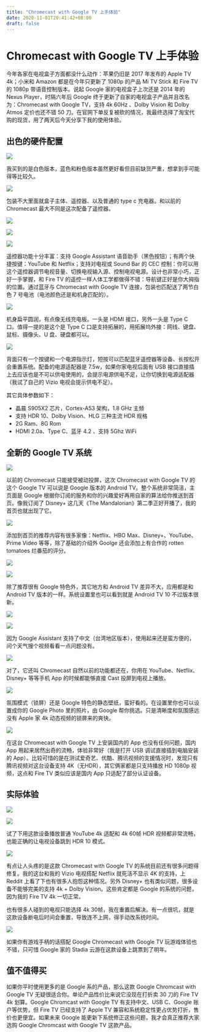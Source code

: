 ```yaml
---
title: "Chromecast with Google TV 上手体验"
date: 2020-11-01T20:41:42+08:00
draft: false
---
```

# 	Chromecast with Google TV 上手体验

今年各家在电视盒子方面都没什么动作：苹果仍旧是 2017 年发布的 Apple TV 4k；小米和 Amazon 都是在今年只更新了 1080p 的产品 Mi TV Stick 和 Fire TV 的 1080p 带语音控制版本。说起 Google 家的电视盒子上次还是 2014 年的 Nexus Player，时隔六年后 Google 终于更新了自家的电视盒子产品并且改名为：Chromecast with Google TV，支持 4k 60Hz 、Dolby Vision 和 Dolby Atmos 定价也还不错 50 刀。在官网下单反复被砍的情况，我最终选择了淘宝代购的现货，用了两天后今天分享下我的使用体验。

## 出色的硬件配置

![](https://oss.qust.me/img/chromecast-with-google-tv-header-scaled.jpg)<!--more-->

我买到的是白色版本，蓝色和粉色版本虽然更好看但目前缺货严重，想拿到手可能得等比较久。

![](https://oss.qust.me/img/IMG_20201101_124609.jpg)

包装不大里面就盒子主体、遥控器、以及普通的 type c 充电器。和以前的 Chromecast 最大不同是这次配备了遥控器。

![](https://oss.qust.me/img/photo_2020-11-01_14-49-14%20(2).jpg)

![](https://oss.qust.me/img/photo_2020-11-01_14-50-21%20(3).jpg)

![](https://oss.qust.me/img/photo_2020-11-01_14-49-14.jpg)

遥控器功能十分丰富：支持 Google Assistant 语音助手（黑色按钮）；有两个快捷按键：YouTube 和 Netflix；支持对电视或 Sound Bar 的 CEC 控制：你可以用这个遥控器调节电视音量、切换电视输入源、控制电视电源。设计也非常小巧，正好一手掌握，和 Fire TV  的遥控一样人体工学都做得不错：导航键正好是你大拇指的位置。通过蓝牙与 Chromecast with Google TV 连接，包装也匹配送了两节白色 7 号电池（电池颜色还是和机身匹配的）。



![](https://oss.qust.me/img/photo_2020-11-01_15-33-42.jpg)

机身扁平圆润，有点像无线充电板。一头是 HDMI 接口，另外一头是 Type C 口。值得一提的是这个是 Type C 口是支持拓展的，用拓展坞外接：网线、键盘、鼠标、摄像头、U 盘、硬盘都可以。

![](https://oss.qust.me/img/photo_2020-11-01_15-33-43.jpg)

背面只有一个按键和一个电源指示灯，短按可以匹配蓝牙遥控器等设备、长按松开会重置系统。配备的电源适配器是 7.5w，如果你家电视后面有 USB 接口直接插上去应该也是不可以供电使用的，会提示电源供电不足，让你切换到电源适配器（我试了自己的 Vizio 电视会提示供电不足）。

其它具体参数如下：

* 晶晨 S905X2 芯片，Cortex-A53 架构，1.8 GHz 主频
* 支持 HDR 10、Dolby Vision、HLG 三种主流 HDR 规格
* 2G Ram、8G Rom
* HDMI 2.0a、Type C、蓝牙 4.2 、支持 5Ghz WiFi

## 全新的 Google TV 系统

![](https://oss.qust.me/img/cover1.png)

以前的 Chromecast 只能接受被动投屏，这次 Chromecast with Google TV 的这个 Google TV 可以说是 Google 版本的 Android TV。整个系统非常简洁，主页面是 Google 根据你订阅的服务和你的兴趣爱好再用自家的算法给你推送到首页。像我订阅了 Disney+ 这几天《The Mandalorian》第二季正好开播了，我的首页也就出现了它。

![](https://oss.qust.me/img/cover2.png)

添加到首页的推荐内容有很多家像：Netflix、HBO Max、Disney+、YouTube、Prime Video 等等，除了基础的介绍外 Goolge 还会添加上有合作的 rotten tomatoes 烂番茄的评分。

![](https://oss.qust.me/img/cover3.png)

![](https://oss.qust.me/img/sys1.png)

除了推荐很有 Google 特色外，其它地方和 Android TV 差异不大，应用都是和 Android TV 版本的一样。系统设置里也可以看到就是 Android TV 10 不过版本很新。

![](https://oss.qust.me/img/ga1.png)

![](https://oss.qust.me/img/ga2.png)

因为 Google Assistant 支持了中文（台湾地区版本），使用起来还是蛮方便的，问个天气搜个视频看看一点问题没有。

![](https://oss.qust.me/img/photo_2020-11-01_18-02-52.jpg)

对了，它还叫 Chromecast 自然以前的功能都还在，你用在 YouTube、Netflix、Disney+ 等等手机 App 的时候都能够直接 Cast 投屏到电视上播放。

![](https://oss.qust.me/img/ls1.png)

氛围模式（锁屏）还是 Google 特色的静态壁纸，蛮好看的。在设置里你也可以设置成你的 Google Photo 里的照片，由 Google 帮你挑选。只是清晰度和氛围感远没有 Apple 家 4k 动态视频的锁屏来的爽快。

![](https://oss.qust.me/img/gc1.png)

在这台 Chromecast with Google TV 上安装国内的 App 也没有任何问题，国内 App 用起来居然出奇的流畅，体验非常好（我是打开 USB 调试直接插到电脑安装的 App）。比较可惜的是在测试爱奇艺、优酷、腾讯视频的支援情况时，发现只有腾讯视频对这台设备支持 4K（无HDR），其它俩家都是只支持播放 HD 1080p 视频，这点和 Fire TV 类似应该是国内 App 只适配了部分认证设备。

## 实际体验

![](https://oss.qust.me/img/youtube1.png)

![](https://oss.qust.me/img/youtube2.png)

试了下用这款设备播放普通 YouTube 4k 适配和 4k 60帧 HDR 视频都非常流畅，也能正确的让电视设备跳到 HDR 10 模式。

![](https://oss.qust.me/img/photo_2020-11-01_19-11-39.jpg)

有点让人头疼的是这款 Chromecast with Google TV 的系统目前还有很多问题得修复。我的这台和我的 Vizio 电视搭配 Netflix 就死活不显示 4K 的支持，上 Reddit 上看了下也有很多人抱怨这种情况。另外 Disney+ 也有类似问题，很多设备不能够完美的支持 4k + Dolby Vision。这些肯定都是 Google 的系统的问题，因为我的 Fire TV 4k 一切正常。

也有很多人碰到的电视只能选择 4k 30帧，我在重置后解决。有一点很坑，就是这款设备断电后时间会重置，导致连不上网，得手动改系统时间。

![](https://oss.qust.me/img/photo_2020-11-01_19-13-45.jpg)

如果你有游戏手柄的话搭配 Google Chromecast with Google TV 玩游戏体验也不错，只可惜 Google 家的 Stadia 云游在这款设备上跳票到了明年。

## 值不值得买

如果你平时使用更多的是 Google 系的产品，那么这款 Google Chromcast with Google TV 无疑很适合你。单论产品性价比来说它没现在打折卖 30 刀的 Fire TV 4k 划算。Google Chromcast with Google TV 有支持中文、USB C、Google 账户等优势，但 Fire TV 已经支持了 Apple TV 兼容和系统稳定性更占优势打折，售价也更便宜。如果未来 Google 能更新下系统修正这些问题，我才会真正推荐大家选购 Google Chromcast with Google TV 这款产品。
